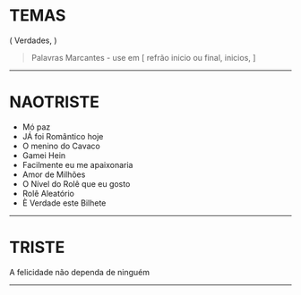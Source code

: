 # TEMAS 
( Verdades, )
>
> Palavras Marcantes - use em [ refrão inicio ou final, inicios, ]

---

# NAOTRISTE

* Mó paz
* JÁ foi Romântico hoje
* O menino do Cavaco
* Gamei Hein
* Facilmente eu me apaixonaria
* Amor de Milhões
* O Nível do Rolê que eu gosto
* Rolê Aleatório
* È Verdade este Bilhete

---

# TRISTE

A felicidade não dependa de ninguém 

---
